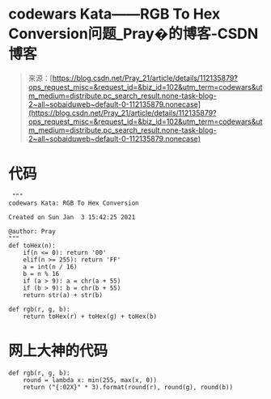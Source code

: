 <!--yml
category: codewars
date: 2022-08-13 11:45:29
-->

# codewars Kata——RGB To Hex Conversion问题_Pray�的博客-CSDN博客

> 来源：[https://blog.csdn.net/Pray_21/article/details/112135879?ops_request_misc=&request_id=&biz_id=102&utm_term=codewars&utm_medium=distribute.pc_search_result.none-task-blog-2~all~sobaiduweb~default-0-112135879.nonecase](https://blog.csdn.net/Pray_21/article/details/112135879?ops_request_misc=&request_id=&biz_id=102&utm_term=codewars&utm_medium=distribute.pc_search_result.none-task-blog-2~all~sobaiduweb~default-0-112135879.nonecase)

# 代码

```
 """
codewars Kata: RGB To Hex Conversion

Created on Sun Jan  3 15:42:25 2021

@author: Pray
"""
def toHex(n):
    if(n <= 0): return '00'
    elif(n >= 255): return 'FF'
    a = int(n / 16)
    b = n % 16
    if (a > 9): a = chr(a + 55) 
    if (b > 9): b = chr(b + 55) 
    return str(a) + str(b)

def rgb(r, g, b):
    return toHex(r) + toHex(g) + toHex(b) 
```

# 网上大神的代码

```
def rgb(r, g, b):
    round = lambda x: min(255, max(x, 0))
    return ("{:02X}" * 3).format(round(r), round(g), round(b)) 
```
